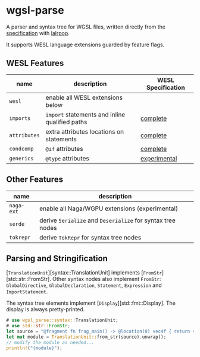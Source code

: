 # wgsl-parse

<!-- markdownlint-disable reference-links-images -->

A parser and syntax tree for WGSL files, written directly from the [specification] with [lalrpop].

It supports WESL language extensions guarded by feature flags.

## WESL Features

| name         | description                                    | WESL Specification       |
|--------------|------------------------------------------------|--------------------------|
| `wesl`       | enable all WESL extensions below               |                          |
| `imports`    | `import` statements and inline qualified paths | [complete][imports]      |
| `attributes` | extra attributes locations on statements       | [complete][condcomp]     |
| `condcomp`   | `@if` attributes                               | [complete][condcomp]     |
| `generics`   | `@type` attributes                             | [experimental][generics] |

## Other Features

| name       | description                                                |
|------------|------------------------------------------------------------|
| `naga-ext` | enable all Naga/WGPU extensions (experimental)             |
| `serde`    | derive `Serialize` and `Deserialize` for syntax tree nodes |
| `tokrepr`  | derive `TokRepr` for syntax tree nodes                     |

## Parsing and Stringification

[`TranslationUnit`][syntax::TranslationUnit] implements [`FromStr`][std::str::FromStr].
Other syntax nodes also implement `FromStr`: `GlobalDirective`, `GlobalDeclaration`, `Statement`, `Expression` and `ImportStatement`.

The syntax tree elements implement [`Display`][std::fmt::Display].
The display is always pretty-printed.

```rust
# use wgsl_parse::syntax::TranslationUnit;
# use std::str::FromStr;
let source = "@fragment fn frag_main() -> @location(0) vec4f { return vec4(1); }";
let mut module = TranslationUnit::from_str(source).unwrap();
// modify the module as needed...
println!("{module}");
```

[lalrpop]: https://lalrpop.github.io/lalrpop/
[specification]: https://www.w3.org/TR/WGSL/
[imports]: https://wesl-lang.dev/spec/Imports
[condcomp]: https://wesl-lang.dev/spec/ConditionalTranslation
[generics]: https://github.com/k2d222/wesl-spec/blob/generics/Generics.md
